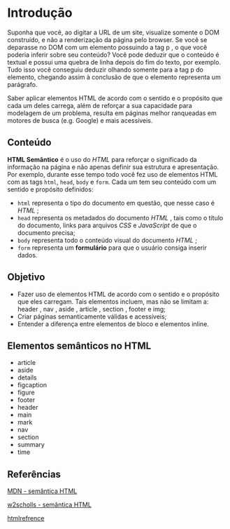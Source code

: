 # Introdução
Suponha que você, ao digitar a URL de um site, visualize somente o DOM construído, e não a renderização da página pelo browser. Se você se deparasse no DOM com um elemento possuindo a tag p , o que você poderia inferir sobre seu conteúdo? Você pode deduzir que o conteúdo é textual e possui uma quebra de linha depois do fim do texto, por exemplo. Tudo isso você conseguiu deduzir olhando somente para a tag p do elemento, chegando assim à conclusão de que o elemento representa um parágrafo.

Saber aplicar elementos HTML de acordo com o sentido e o propósito que cada um deles carrega, além de reforçar a sua capacidade para modelagem de um problema, resulta em páginas melhor ranqueadas em motores de busca (e.g. Google) e mais acessíveis.

## Conteúdo
**HTML Semântico** é o uso do _HTML_ para reforçar o significado da informação na página e não apenas definir sua estrutura e apresentação. Por exemplo, durante esse tempo todo você fez uso de elementos HTML com as tags `html`, `head`, `body` e `form`. Cada um tem seu conteúdo com um sentido e propósito definidos:
- `html` representa o tipo do documento em questão, que nesse caso é _HTML_ ;
- `head` representa os metadados do documento _HTML_ , tais como o título do documento, links para arquivos _CSS_ e _JavaScript_ de que o documento precisa;
- `body` representa todo o conteúdo visual do documento _HTML_ ;
- `form` representa um **formulário** para que o usuário consiga inserir dados.

## Objetivo 
- Fazer uso de elementos HTML de acordo com o sentido e o propósito que eles carregam. Tais elementos incluem, mas não se limitam a: header , nav , aside , article , section , footer e img;
- Criar páginas semanticamente válidas e acessíveis;
- Entender a diferença entre elementos de bloco e elementos inline.

## Elementos semânticos no HTML
- article
- aside
- details
- figcaption
- figure
- footer
- header
- main
- mark
- nav
- section
- summary
- time

## Referências
[MDN - semântica HTML](https://developer.mozilla.org/en-US/docs/Glossary/Semantics) 

[w2scholls - semântica HTML](https://www.w3schools.com/html/html_accessibility.asp)

[htmlrefrence](https://htmlreference.io/)